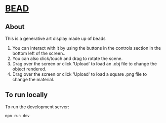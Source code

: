 # [BEAD](http://bead.vercel.app/)

## About

This is a generative art display made up of beads

1. You can interact with it by using the buttons in the controls section in the bottom left of the screen..
2. You can also click/touch and drag to rotate the scene.
3. Drag over the screen or click 'Upload' to load an .obj file to change the object rendered.
4. Drag over the screen or click 'Upload' to load a square .png file to change the material.

## To run locally

To run the development server:

```bash
npm run dev
```


